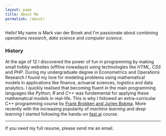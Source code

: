 ```yaml
---
layout: page
title: About Me
permalink: /about/
---
```


Hello! My name is Mark van der Broek and I'm passionate about combining *operations research*, *data science* and *computer science*.

### History

At the age of 12 I discovered the power of fun in programming by making small hobby websites (offline nowadays) using technologies like *HTML*, *CSS* and *PHP*. During my undergraduate degree in Econometrics and Operations Research I found my love for modeling problems using mathematical models in applications like finance, actuarial sciences, logistics and data analytics. I quickly realised that becoming fluent in the main programming languages like *Python*, *R* and *C++* was fundemental for applying these mathematical models in real-life. This is why I followed an extra-curricular C++ programming course by [Frank Brokken and Jurjen Bokma](http://www.icce.rug.nl/edu/). More recently with the increasing popularity of *machine learning* and *deep learning* I started following the hands-on [fast.ai](https://www.fast.ai/) course.

---

If you need my full resume, please send me an email.
